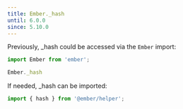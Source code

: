 ```yaml
---
title: Ember._hash
until: 6.0.0
since: 5.10.0
---
```



Previously, _hash could be accessed via the `Ember` import:
```js
import Ember from 'ember';

Ember._hash
```

 If needed, _hash can be imported:
```js
import { hash } from '@ember/helper';
```
